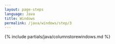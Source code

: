 ```yaml
---
layout: page-steps
language: Java
title: Windows
permalink: /java/windows/step/3
---
```


{% include partials/java/columnstorewindows.md %}
